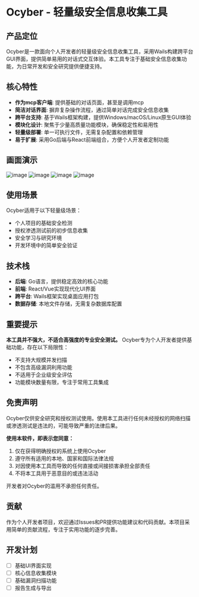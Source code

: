 # Ocyber - 轻量级安全信息收集工具

## 产品定位

Ocyber是一款面向个人开发者的轻量级安全信息收集工具，采用Wails构建跨平台GUI界面，提供简单易用的对话式交互体验。本工具专注于基础安全信息收集功能，为日常开发和安全研究提供便捷支持。

## 核心特性

- **作为mcp客户端**: 提供基础的对话页面，甚至是调用mcp
- **简洁对话界面**: 摒弃复杂操作流程，通过简单对话完成安全信息收集
- **跨平台支持**: 基于Wails框架构建，提供Windows/macOS/Linux原生GUI体验
- **模块化设计**: 聚焦于少量高质量功能模块，确保稳定性和易用性
- **轻量级部署**: 单一可执行文件，无需复杂配置和依赖管理
- **易于扩展**: 采用Go后端与React前端组合，方便个人开发者定制功能
## 画面演示
![image](https://github.com/user-attachments/assets/2d96fd07-b66a-484c-8a59-b200cf5f5803)
![image](https://github.com/user-attachments/assets/95668143-9700-4c2d-ab8c-a77be8aa0b54)
![image](https://github.com/user-attachments/assets/83f88a93-8254-44fd-8b88-f5542a24c07f)
![image](https://github.com/user-attachments/assets/c9dfb470-08bf-405d-96a1-69e900c1f70f)

## 使用场景

Ocyber适用于以下轻量级场景：

- 个人项目的基础安全检测
- 授权渗透测试前的初步信息收集
- 安全学习与研究环境
- 开发环境中的简单安全验证

## 技术栈

- **后端**: Go语言，提供稳定高效的核心功能
- **前端**: React/Vue实现现代化UI界面
- **跨平台**: Wails框架实现桌面应用打包
- **数据存储**: 本地文件存储，无需复杂数据库配置

## 重要提示

**本工具并不强大，不适合高强度的专业安全测试。** Ocyber专为个人开发者提供基础功能，存在以下局限性：

- 不支持大规模并发扫描
- 不包含高级漏洞利用功能
- 不适用于企业级安全评估
- 功能模块数量有限，专注于常用工具集成

## 免责声明

Ocyber仅供安全研究和授权测试使用。使用本工具进行任何未经授权的网络扫描或渗透测试是违法的，可能导致严重的法律后果。

**使用本软件，即表示您同意：**

1. 仅在获得明确授权的系统上使用Ocyber
2. 遵守所有适用的本地、国家和国际法律法规
3. 对因使用本工具而导致的任何直接或间接损害承担全部责任
4. 不将本工具用于恶意目的或违法活动

开发者对Ocyber的滥用不承担任何责任。

## 贡献

作为个人开发者项目，欢迎通过Issues和PR提供功能建议和代码贡献。本项目采用简单的贡献流程，专注于实用功能的逐步完善。

## 开发计划

- [ ] 基础UI界面实现
- [ ] 核心信息收集模块
- [ ] 基础漏洞扫描功能
- [ ] 报告生成与导出
